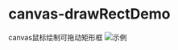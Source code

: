 # canvas-drawRectDemo
canvas鼠标绘制可拖动矩形框
![示例](https://github.com/pbgf/canvas-drawRectDemo/blob/master/Peek%202019-02-22%2017-54.gif)
